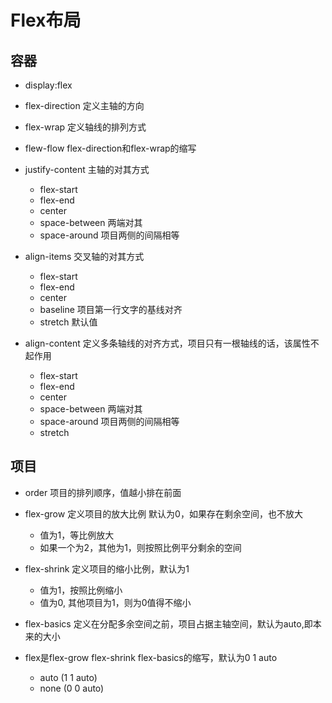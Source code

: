 # Flex布局

## 容器

- display:flex
- flex-direction 定义主轴的方向
- flex-wrap 定义轴线的排列方式
- flew-flow flex-direction和flex-wrap的缩写

- justify-content 主轴的对其方式
  - flex-start
  - flex-end
  - center
  - space-between 两端对其
  - space-around 项目两侧的间隔相等
  
- align-items 交叉轴的对其方式
  - flex-start
  - flex-end
  - center
  - baseline 项目第一行文字的基线对齐
  - stretch 默认值
 
- align-content 定义多条轴线的对齐方式，项目只有一根轴线的话，该属性不起作用
  - flex-start
  - flex-end
  - center
  - space-between 两端对其
  - space-around 项目两侧的间隔相等
  - stretch
  
## 项目

- order 项目的排列顺序，值越小排在前面
- flex-grow 定义项目的放大比例 默认为0，如果存在剩余空间，也不放大
  - 值为1，等比例放大
  - 如果一个为2，其他为1，则按照比例平分剩余的空间
  
- flex-shrink 定义项目的缩小比例，默认为1
  - 值为1，按照比例缩小
  - 值为0, 其他项目为1，则为0值得不缩小

- flex-basics 定义在分配多余空间之前，项目占据主轴空间，默认为auto,即本来的大小

- flex是flex-grow flex-shrink flex-basics的缩写，默认为0 1 auto
  - auto (1 1 auto)
  - none (0 0 auto)
